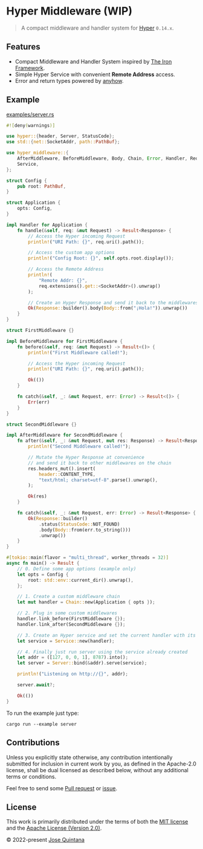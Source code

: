 # Hyper Middleware (WIP)

> A compact middleware and handler system for [Hyper](https://github.com/hyperium/hyper) `0.14.x`.

## Features

- Compact Middleware and Handler System inspired by [The Iron Framework](https://github.com/iron/iron).
- Simple Hyper Service with convenient __Remote Address__ access.
- Error and return types powered by [anyhow](https://github.com/dtolnay/anyhow).

## Example

[examples/server.rs](examples/server.rs)

```rust
#![deny(warnings)]

use hyper::{header, Server, StatusCode};
use std::{net::SocketAddr, path::PathBuf};

use hyper_middleware::{
    AfterMiddleware, BeforeMiddleware, Body, Chain, Error, Handler, Request, Response, Result,
    Service,
};

struct Config {
    pub root: PathBuf,
}

struct Application {
    opts: Config,
}

impl Handler for Application {
    fn handle(&self, req: &mut Request) -> Result<Response> {
        // Access the Hyper incoming Request
        println!("URI Path: {}", req.uri().path());

        // Access the custom app options
        println!("Config Root: {}", self.opts.root.display());

        // Access the Remote Address
        println!(
            "Remote Addr: {}",
            req.extensions().get::<SocketAddr>().unwrap()
        );

        // Create an Hyper Response and send it back to the middlewares chain
        Ok(Response::builder().body(Body::from("¡Hola!")).unwrap())
    }
}

struct FirstMiddleware {}

impl BeforeMiddleware for FirstMiddleware {
    fn before(&self, req: &mut Request) -> Result<()> {
        println!("First Middleware called!");

        // Access the Hyper incoming Request
        println!("URI Path: {}", req.uri().path());

        Ok(())
    }

    fn catch(&self, _: &mut Request, err: Error) -> Result<()> {
        Err(err)
    }
}

struct SecondMiddleware {}

impl AfterMiddleware for SecondMiddleware {
    fn after(&self, _: &mut Request, mut res: Response) -> Result<Response> {
        println!("Second Middleware called!");

        // Mutate the Hyper Response at convenience
        // and send it back to other middlewares on the chain
        res.headers_mut().insert(
            header::CONTENT_TYPE,
            "text/html; charset=utf-8".parse().unwrap(),
        );

        Ok(res)
    }

    fn catch(&self, _: &mut Request, err: Error) -> Result<Response> {
        Ok(Response::builder()
            .status(StatusCode::NOT_FOUND)
            .body(Body::from(err.to_string()))
            .unwrap())
    }
}

#[tokio::main(flavor = "multi_thread", worker_threads = 32)]
async fn main() -> Result {
    // 0. Define some app options (example only)
    let opts = Config {
        root: std::env::current_dir().unwrap(),
    };

    // 1. Create a custom middleware chain
    let mut handler = Chain::new(Application { opts });

    // 2. Plug in some custom middlewares
    handler.link_before(FirstMiddleware {});
    handler.link_after(SecondMiddleware {});

    // 3. Create an Hyper service and set the current handler with its middlewares
    let service = Service::new(handler);

    // 4. Finally just run server using the service already created
    let addr = ([127, 0, 0, 1], 8787).into();
    let server = Server::bind(&addr).serve(service);

    println!("Listening on http://{}", addr);

    server.await?;

    Ok(())
}
```

To run the example just type:

```
cargo run --example server
```

## Contributions

Unless you explicitly state otherwise, any contribution intentionally submitted for inclusion in current work by you, as defined in the Apache-2.0 license, shall be dual licensed as described below, without any additional terms or conditions.

Feel free to send some [Pull request](https://github.com/static-web-server/hyper-middleware/pulls) or [issue](https://github.com/static-web-server/hyper-middleware/issues).


## License

This work is primarily distributed under the terms of both the [MIT license](LICENSE-MIT) and the [Apache License (Version 2.0)](LICENSE-APACHE).

© 2022-present [Jose Quintana](https://joseluisq.net)
